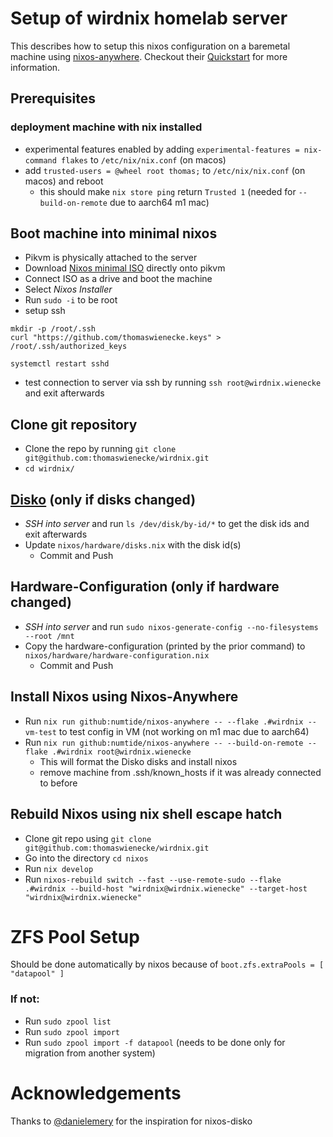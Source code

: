 # Setup of wirdnix homelab server

This describes how to setup this nixos configuration on a baremetal machine using [nixos-anywhere](https://github.com/nix-community/nixos-anywhere). Checkout their [Quickstart](https://github.com/nix-community/nixos-anywhere/blob/main/docs/quickstart.md) for more information.


## Prerequisites

### deployment machine with nix installed
* experimental features enabled by adding `experimental-features = nix-command flakes` to `/etc/nix/nix.conf` (on macos)
* add `trusted-users = @wheel root thomas;` to `/etc/nix/nix.conf` (on macos) and reboot
  * this should make `nix store ping` return `Trusted 1` (needed for `--build-on-remote` due to aarch64 m1 mac)


## Boot machine into minimal nixos
* Pikvm is physically attached to the server
* Download [Nixos minimal ISO](https://nixos.org/download) directly onto pikvm
* Connect ISO as a drive and boot the machine
* Select *Nixos Installer*
* Run `sudo -i` to be root
* setup ssh
```
mkdir -p /root/.ssh
curl "https://github.com/thomaswienecke.keys" > /root/.ssh/authorized_keys

systemctl restart sshd
```
* test connection to server via ssh by running `ssh root@wirdnix.wienecke` and exit afterwards

## Clone git repository
* Clone the repo by running `git clone git@github.com:thomaswienecke/wirdnix.git`
* `cd wirdnix/`

## [Disko](https://github.com/nix-community/disko) (only if disks changed)
* *SSH into server* and run `ls /dev/disk/by-id/*` to get the disk ids and exit afterwards
* Update `nixos/hardware/disks.nix` with the disk id(s)
  * Commit and Push
<!-- * Run `nix run github:nix-community/disko --extra-experimental-features "nix-command flakes" -- --mode disko ./nixos/hardware/disks.nix`
  * *CAUTION*: this will format the drives -->

## Hardware-Configuration (only if hardware changed)
* *SSH into server* and run `sudo nixos-generate-config --no-filesystems --root /mnt`
* Copy the hardware-configuration (printed by the prior command) to `nixos/hardware/hardware-configuration.nix`
  * Commit and Push

## Install Nixos using Nixos-Anywhere
* Run `nix run github:numtide/nixos-anywhere -- --flake .#wirdnix --vm-test` to test config in VM (not working on m1 mac due to aarch64)
* Run `nix run github:numtide/nixos-anywhere -- --build-on-remote --flake .#wirdnix root@wirdnix.wienecke`
  * This will format the Disko disks and install nixos
  * remove machine from .ssh/known_hosts if it was already connected to before

## Rebuild Nixos using nix shell escape hatch
* Clone git repo using `git clone git@github.com:thomaswienecke/wirdnix.git`
* Go into the directory `cd nixos`
* Run `nix develop`
* Run `nixos-rebuild switch --fast --use-remote-sudo --flake .#wirdnix --build-host "wirdnix@wirdnix.wienecke" --target-host "wirdnix@wirdnix.wienecke"`

# ZFS Pool Setup
Should be done automatically by nixos because of `boot.zfs.extraPools = [ "datapool" ]`
### If not:
* Run `sudo zpool list`
* Run `sudo zpool import`
* Run `sudo zpool import -f datapool` (needs to be done only for migration from another system)

# Acknowledgements
Thanks to [@danielemery](https://github.com/danielemery) for the inspiration for nixos-disko

